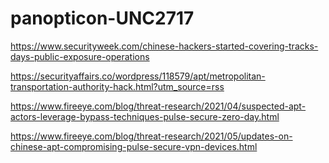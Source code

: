 # panopticon-UNC2717

https://www.securityweek.com/chinese-hackers-started-covering-tracks-days-public-exposure-operations

https://securityaffairs.co/wordpress/118579/apt/metropolitan-transportation-authority-hack.html?utm_source=rss

https://www.fireeye.com/blog/threat-research/2021/04/suspected-apt-actors-leverage-bypass-techniques-pulse-secure-zero-day.html

https://www.fireeye.com/blog/threat-research/2021/05/updates-on-chinese-apt-compromising-pulse-secure-vpn-devices.html
